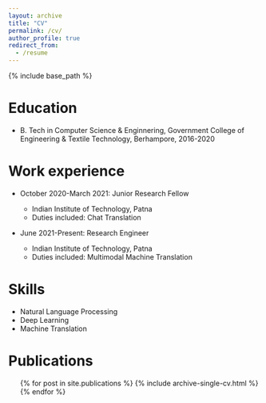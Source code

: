 ```yaml
---
layout: archive
title: "CV"
permalink: /cv/
author_profile: true
redirect_from:
  - /resume
---
```


{% include base_path %}

Education
======
* B. Tech in Computer Science & Enginnering, Government College of Engineering & Textile Technology, Berhampore, 2016-2020


Work experience
======
* October 2020-March 2021: Junior Research Fellow
  * Indian Institute of Technology, Patna
  * Duties included: Chat Translation

* June 2021-Present: Research Engineer
  * Indian Institute of Technology, Patna
  * Duties included: Multimodal Machine Translation
  
Skills
======
* Natural Language Processing
* Deep Learning
* Machine Translation

Publications
======
  <ul>{% for post in site.publications %}
    {% include archive-single-cv.html %}
  {% endfor %}</ul>
<!---  
#Talks
======
  <ul>{% for post in site.talks %}
    {% include archive-single-talk-cv.html %}
  {% endfor %}</ul>
  
Teaching
======
  <ul>{% for post in site.teaching %}
    {% include archive-single-cv.html %}
  {% endfor %}</ul>
  
Service and leadership
======
* Currently signed in to 43 different slack teams
-->
